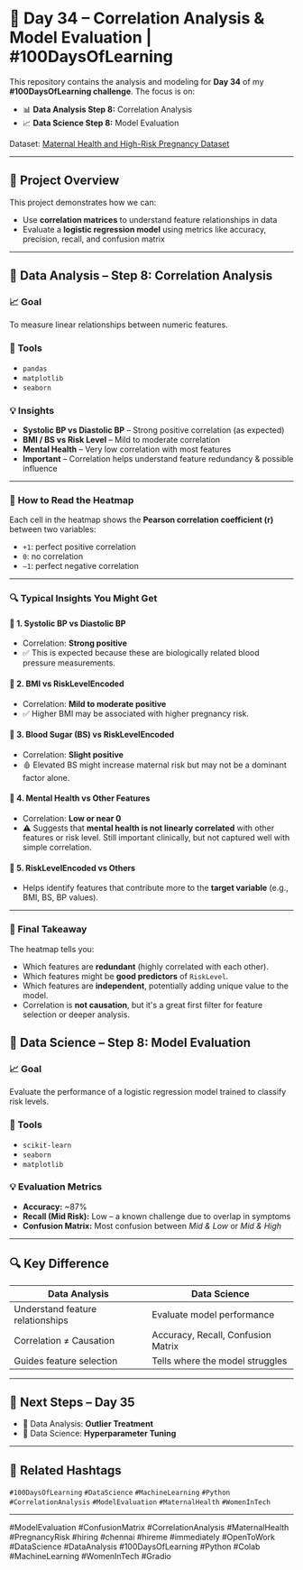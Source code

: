 # 🤖 Day 34 – Correlation Analysis & Model Evaluation | #100DaysOfLearning

This repository contains the analysis and modeling for **Day 34** of my **#100DaysOfLearning challenge**. The focus is on:

- 📊 **Data Analysis Step 8:** Correlation Analysis  
- 📈 **Data Science Step 8:** Model Evaluation  

Dataset: [Maternal Health and High-Risk Pregnancy Dataset](https://www.kaggle.com/datasets/andrewmvd/maternal-health-risk-data)

---

## 📌 Project Overview

This project demonstrates how we can:
- Use **correlation matrices** to understand feature relationships in data
- Evaluate a **logistic regression model** using metrics like accuracy, precision, recall, and confusion matrix

---

## 🧪 Data Analysis – Step 8: Correlation Analysis

### 📈 Goal
To measure linear relationships between numeric features.

### 🧰 Tools
- `pandas`
- `matplotlib`
- `seaborn`

### 💡 Insights

* **Systolic BP vs Diastolic BP** – Strong positive correlation (as expected)
* **BMI / BS vs Risk Level** – Mild to moderate correlation
* **Mental Health** – Very low correlation with most features
* **Important** – Correlation helps understand feature redundancy & possible influence

---
### 🧠 **How to Read the Heatmap**

Each cell in the heatmap shows the **Pearson correlation coefficient (r)** between two variables:

* `+1`: perfect positive correlation
* `0`: no correlation
* `–1`: perfect negative correlation

---

### 🔍 **Typical Insights You Might Get**

#### 🔸 1. **Systolic BP vs Diastolic BP**

* Correlation: **Strong positive**
* ✅ This is expected because these are biologically related blood pressure measurements.

#### 🔸 2. **BMI vs RiskLevelEncoded**

* Correlation: **Mild to moderate positive**
* ✅ Higher BMI may be associated with higher pregnancy risk.

#### 🔸 3. **Blood Sugar (BS) vs RiskLevelEncoded**

* Correlation: **Slight positive**
* 🩸 Elevated BS might increase maternal risk but may not be a dominant factor alone.

#### 🔸 4. **Mental Health vs Other Features**

* Correlation: **Low or near 0**
* ⚠️ Suggests that **mental health is not linearly correlated** with other features or risk level. Still important clinically, but not captured well with simple correlation.

#### 🔸 5. **RiskLevelEncoded vs Others**

* Helps identify features that contribute more to the **target variable** (e.g., BMI, BS, BP values).

---

### 📌 Final Takeaway

The heatmap tells you:

* Which features are **redundant** (highly correlated with each other).
* Which features might be **good predictors** of `RiskLevel`.
* Which features are **independent**, potentially adding unique value to the model.
* Correlation is **not causation**, but it's a great first filter for feature selection or deeper analysis.



## 🤖 Data Science – Step 8: Model Evaluation

### 📈 Goal

Evaluate the performance of a logistic regression model trained to classify risk levels.

### 🧰 Tools

* `scikit-learn`
* `seaborn`
* `matplotlib`

### 💡 Evaluation Metrics

* **Accuracy:** \~87%
* **Recall (Mid Risk):** Low – a known challenge due to overlap in symptoms
* **Confusion Matrix:** Most confusion between *Mid & Low* or *Mid & High*

---

## 🔍 Key Difference

| Data Analysis                    | Data Science                       |
| -------------------------------- | ---------------------------------- |
| Understand feature relationships | Evaluate model performance         |
| Correlation ≠ Causation          | Accuracy, Recall, Confusion Matrix |
| Guides feature selection         | Tells where the model struggles    |

---

## 📌 Next Steps – Day 35

* 🧼 Data Analysis: **Outlier Treatment**
* 🔧 Data Science: **Hyperparameter Tuning**

---

## 🧵 Related Hashtags

`#100DaysOfLearning` `#DataScience` `#MachineLearning` `#Python` `#CorrelationAnalysis` `#ModelEvaluation` `#MaternalHealth` `#WomenInTech`

---



#ModelEvaluation #ConfusionMatrix #CorrelationAnalysis #MaternalHealth #PregnancyRisk #hiring #chennai #hireme #immediately #OpenToWork #DataScience #DataAnalysis #100DaysOfLearning #Python #Colab #MachineLearning #WomenInTech #Gradio
